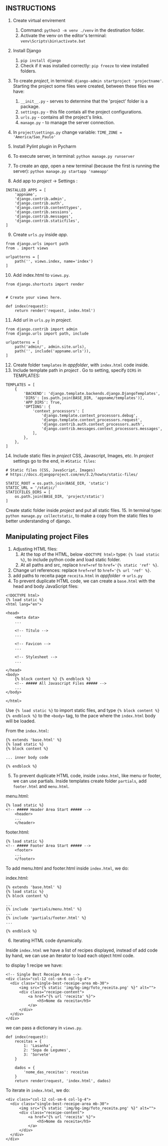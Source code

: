 ## INSTRUCTIONS

1. Create virtual envirement<br>
   1. Command: ```python3 -m venv ./venv``` in the destination folder.
   2. Activate the venv on the editor's terminal: ```venv\Scripts\bin\activate.bat```
2. Install Django
   1. ````pip install django````
   2. Check if it was installed correctly: ````pip freeze```` to view installed folders.
3. To create *project*, in terminal: ````django-admin startproject 'projectname'````. Starting the project some files were created, between these files we have:
   1. ````__init__.py```` - serves to determine that the 'project' folder is a package.
   2. ````settings.py```` - this file contais all the project configurations.
   3. ````urls.py```` - contains all the project's links.
   4. ````manage.py```` - to manage the server connection.

4. In ````project\settings.py```` change variable: ````TIME_ZONE = 'America/Sao_Paulo'````
5. Install Pylint plugin in Pycharm
6. To execute server, in terminal: ````python manage.py runserver````
7. To create an *app*, open a new terminal (because the first is running the server): ````python manage.py startapp 'nameapp'````
8. Add app to *project* -> Settings : 
````
INSTALLED_APPS = [
    'appname',
    'django.contrib.admin',
    'django.contrib.auth',
    'django.contrib.contenttypes',
    'django.contrib.sessions',
    'django.contrib.messages',
    'django.contrib.staticfiles',
]
````
9. Create ````urls.py```` inside *app*.
````
from django.urls import path
from . import views

urlpatterns = [
    path('', views.index, name='index')
]
````
10. Add index.html to ````views.py````.
````
from django.shortcuts import render


# Create your views here.

def index(request):
    return render('request, index.html')
````
11. Add url in ````urls.py```` in *project*.
````
from django.contrib import admin
from django.urls import path, include

urlpatterns = [
    path('admin/', admin.site.urls),
    path('', include('appname.urls')),
]
````
12. Create folder ````templates```` in *appfolder*, with ````index.html```` code inside.
13. Include template path in *project* .
Go to setting, specify ````DIRS```` in TEMPLATES:
````
TEMPLATES = [
    {
        'BACKEND': 'django.template.backends.django.DjangoTemplates',
        'DIRS': [os.path.join(BASE_DIR, 'appname/templates')],
        'APP_DIRS': True,
        'OPTIONS': {
            'context_processors': [
                'django.template.context_processors.debug',
                'django.template.context_processors.request',
                'django.contrib.auth.context_processors.auth',
                'django.contrib.messages.context_processors.messages',
            ],
        },
    },
]
````
14. Include static files in *project* CSS, Javascript, Images, etc.
In *project* settings go to the end, in ````#Static files````:
````
# Static files (CSS, JavaScript, Images)
# https://docs.djangoproject.com/en/3.2/howto/static-files/

STATIC_ROOT = os.path.join(BASE_DIR, 'static')
STATIC_URL = '/static/'
STATICFILES_DIRS = [
    os.path.join(BASE_DIR, 'project/static')
]

````
Create static folder inside *project* and put all static files.
15. In terminal type: ````python manage.py collectstatic````, to make a copy from the static files to better understanding of django.


## Manipulating project Files
1. Adjusting HTML files:
    1. At the top of the HTML, below `<DOCTYPE html>` type: `{% load static %}`, to include python code and load static folder.
    2. At all paths and src, replace `href=ref` to `href='{% static 'ref' %}`.
2. Change url references: replace `href=ref` to `href='{% url 'ref' %}`.
3. add paths to receita page ``receita.html`` in *appfolder* -> `urls.py`
4. To prevent duplicate HTML code, we can create a `base.html` with the head and body JavaScript files:
````
<!DOCTYPE html>
{% load static %}
<html lang="en">

<head>
    <meta data>
    ...
    
    <!-- Título -->
    ...

    <!-- Favicon -->
    ...

    <!-- Stylesheet -->
    ...

</head>
<body>
    {% block content %} {% endblock %}
    <!-- ##### All Javascript Files ##### -->
    ...
</body>

</html>
````
Use `{% load static %}` to import static files, and type `{% block content %} {% endblock %}` to the `<body>` tag, to the pace where the `index.html` body will be loaded. 

From the `index.html`:
````
{% extends 'base.html' %}
{% load static %}
{% block content %}

... inner body code

{% endblock %}
````

5. To prevent duplicate HTML code, inside `index.html`, like menu or footer, we can use partials. Inside templates create folder `partials`, add `footer.html` and `menu.html`.

menu.html:
````
{% load static %}
<!-- ##### Header Area Start ##### -->
    <header>
    ...
    </header>
````
footer.html:
````
{% load static %}
<!-- ##### Footer Area Start ##### -->
    <footer>
    ...
    </footer>
````

To add menu.html and footer.html inside `index.html`, we do:

index.html:
````
{% extends 'base.html' %}
{% load static %}
{% block content %}

... 
{% include 'partials/menu.html' %}
... 
{% include 'partials/footer.html' %}
...

{% endblock %}
````

6. Iterating HTML code dynamically.

Inside `index.html` we have a list of recipes displayed, instead of add code by hand, we can use an iterator to load each object html code.

to display 1 recipe we have:
````
<!-- Single Best Receipe Area -->
<div class="col-12 col-sm-6 col-lg-4">
  <div class="single-best-receipe-area mb-30">
      <img src="{% static 'img/bg-img/foto_receita.png' %}" alt="">
      <div class="receipe-content">
          <a href="{% url 'receita' %}">
              <h5>Nome da receita</h5>
          </a>
      </div>
  </div>
</div>
````
we can pass a dictionary in `views.py`.
````
def index(request):
    receitas = {
        1: 'Lasanha',
        2: 'Sopa de Legumes',
        3: 'Sorvete'
    }

    dados = {
        'nome_das_receitas': receitas
    }
    return render(request, 'index.html', dados)
````
To iterate in `index.html`, we do:
````
<div class="col-12 col-sm-6 col-lg-4">
  <div class="single-best-receipe-area mb-30">
      <img src="{% static 'img/bg-img/foto_receita.png' %}" alt="">
      <div class="receipe-content">
          <a href="{% url 'receita' %}">
              <h5>Nome da receita</h5>
          </a>
      </div>
  </div>
</div>
````
